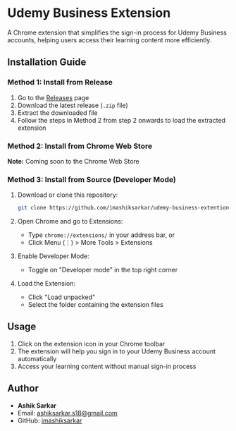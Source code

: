 # Udemy Business Extension

A Chrome extension that simplifies the sign-in process for Udemy Business accounts, helping users access their learning content more efficiently.

## Installation Guide

### Method 1: Install from Release

1. Go to the [Releases](https://github.com/imashiksarkar/udemy-business-extention/releases) page
2. Download the latest release (`.zip` file)
3. Extract the downloaded file
4. Follow the steps in Method 2 from step 2 onwards to load the extracted extension

### Method 2: Install from Chrome Web Store

**Note:** Coming soon to the Chrome Web Store

### Method 3: Install from Source (Developer Mode)

1. Download or clone this repository:

   ```bash
   git clone https://github.com/imashiksarkar/udemy-business-extention.git
   ```

2. Open Chrome and go to Extensions:

   - Type `chrome://extensions/` in your address bar, or
   - Click Menu (⋮) > More Tools > Extensions

3. Enable Developer Mode:

   - Toggle on "Developer mode" in the top right corner

4. Load the Extension:
   - Click "Load unpacked"
   - Select the folder containing the extension files

## Usage

1. Click on the extension icon in your Chrome toolbar
2. The extension will help you sign in to your Udemy Business account automatically
3. Access your learning content without manual sign-in process

## Author

- **Ashik Sarkar**
- Email: <ashiksarkar.s18@gmail.com>
- GitHub: [imashiksarkar](https://github.com/imashiksarkar)
